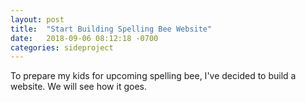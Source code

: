 ```yaml
---
layout: post
title:  "Start Building Spelling Bee Website"
date:   2018-09-06 08:12:18 -0700
categories: sideproject
---
```


To prepare my kids for upcoming spelling bee, I've decided to build a website. We will see how it goes.